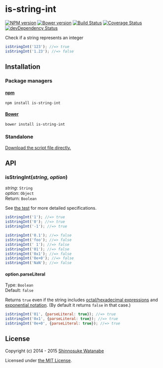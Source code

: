 # is-string-int

[![NPM version](https://img.shields.io/npm/v/is-string-int.svg)](https://www.npmjs.com/package/is-string-int)
[![Bower version](https://img.shields.io/bower/v/is-string-int.svg)](https://github.com/shinnn/is-string-int.js/releases)
[![Build Status](https://travis-ci.org/shinnn/is-string-int.js.svg?branch=master)](https://travis-ci.org/shinnn/is-string-int.js)
[![Coverage Status](https://coveralls.io/repos/shinnn/is-string-int.js/badge.svg?branch=master&service=github)](https://coveralls.io/github/shinnn/is-string-int.js?branch=master)
[![devDependency Status](https://david-dm.org/shinnn/is-string-int.js/dev-status.svg)](https://david-dm.org/shinnn/is-string-int.js#info=devDependencies)

Check if a string represents an integer

```javascript
isStringInt('123'); //=> true
isStringInt('1.23'); //=> false
```

## Installation

### Package managers

#### [npm](https://www.npmjs.com/)

```
npm install is-string-int
```

#### [Bower](http://bower.io/)

```
bower install is-string-int
```

### Standalone

[Download the script file directly.](https://raw.githubusercontent.com/shinnn/is-string-int.js/master/is-string-int.js)

## API

### isStringInt(*string*, *option*)

*string*: `String`  
*option*: `Object`  
Return: `Boolean`

See [the test](./test.js) for more detailed specifications.

```javascript
isStringInt('1'); //=> true
isStringInt('0'); //=> true
isStringInt('-1'); //=> true

isStringInt('0.1'); //=> false
isStringInt('foo'); //=> false
isStringInt(' 1'); //=> false
isStringInt('01'); //=> false
isStringInt('0x1'); //=> false
isStringInt('0e+0'); //=> false
isStringInt('NaN'); //=> false
```

#### option.parseLiteral

Type: `Boolean`  
Default: `false`

Returns `true` even if the string includes [octal/hexadecimal expressions](https://developer.mozilla.org/docs/Web/JavaScript/Guide/Values,_variables,_and_literals#Integers) and [exponential notation](https://developer.mozilla.org/docs/Web/JavaScript/Guide/Values,_variables,_and_literals#Floating-point_literals). (By default it returns `false` in that case.)

```javascript
isStringInt('01', {parseLiteral: true}); //=> true
isStringInt('0x1', {parseLiteral: true}); //=> true
isStringInt('0e+0', {parseLiteral: true}); //=> true
```

## License

Copyright (c) 2014 - 2015 [Shinnosuke Watanabe](https://github.com/shinnn)

Licensed under [the MIT License](./LICENSE).
